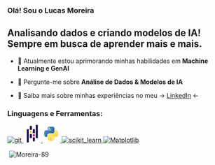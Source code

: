 ### Olá! Sou o Lucas Moreira

## Analisando dados e criando modelos de IA! Sempre em busca de aprender mais e mais.

- 📖 Atualmente estou aprimorando minhas habilidades em **Machine Learning e GenAI**

- 💬 Pergunte-me sobre **Análise de Dados & Modelos de IA**
  
- 📄 Saiba mais sobre minhas experiências no meu -> [LinkedIn](https://www.linkedin.com/in/lucas-moreira-alves) <-

### Linguagens e Ferramentas:
<p align="left">
<a href="https://git-scm.com/" target="_blank" rel="noreferrer"> <img src="https://www.vectorlogo.zone/logos/git-scm/git-scm-icon.svg" alt="git" width="40" height="40"/> </a> 
<a href="https://pandas.pydata.org/" target="_blank" rel="noreferrer"> <img src="https://raw.githubusercontent.com/devicons/devicon/2ae2a900d2f041da66e950e4d48052658d850630/icons/pandas/pandas-original.svg" alt="pandas" width="40" height="40"/> </a> 
<a href="https://www.python.org" target="_blank" rel="noreferrer"> <img src="https://raw.githubusercontent.com/devicons/devicon/master/icons/python/python-original.svg" alt="python" width="40" height="40"/> </a> 
<a href="https://scikit-learn.org/" target="_blank" rel="noreferrer"> <img src="https://upload.wikimedia.org/wikipedia/commons/0/05/Scikit_learn_logo_small.svg" alt="scikit_learn" width="40" height="40"/> </a>
<a href="https://matplotlib.org/" target="_blank" rel="noreferrer"> <img src="https://cdn.jsdelivr.net/gh/devicons/devicon@latest/icons/matplotlib/matplotlib-original.svg" alt="Matplotlib" width="40" height="40"/> </a>
</p>

<p>&nbsp;<img align="center" src="https://github-readme-stats.vercel.app/api?username=Moreira-89&show_icons=true&locale=en" alt="Moreira-89" /></p>
